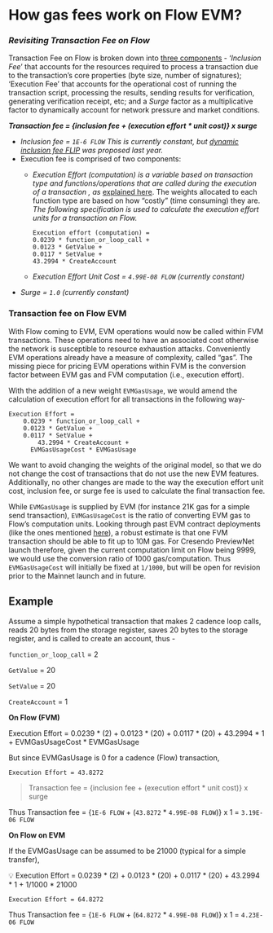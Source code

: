 # **How gas fees work on Flow EVM?**

### ***Revisiting Transaction Fee on Flow***

Transaction Fee on Flow is broken down into [three components](https://developers.flow.com/learn/concepts/variable-transaction-fees) - ‘*Inclusion Fee*’ that accounts for the resources required to process a transaction due to the transaction’s core properties (byte size, number of signatures); ‘Execution Fee’ that accounts for the operational cost of running the transaction script, processing the results, sending results for verification, generating verification receipt, etc; and a *Surge* factor as a multiplicative factor to dynamically account for network pressure and market conditions.

***Transaction fee = {inclusion fee + (execution effort * unit cost)} x surge***

- *Inclusion fee = `1E-6 FLOW` This is currently constant, but [dynamic inclusion fee FLIP](https://forum.onflow.org/t/flip-dynamic-inclusion-fees/3700) was proposed last year.*
- Execution fee is comprised of two components:
    - *Execution Effort (computation) is a variable based on transaction type and functions/operations that are called during the execution of a transaction , as* [explained here](https://github.com/onflow/flow/blob/c05d847adf2f6fb509e42c17020484d7dd3e89bd/flips/20220111-execution-effort.md). The weights allocated to each function type are based on how “costly” (time consuming) they are. *The following specification is used to calculate the execution effort units for a transaction on Flow.*
        
        ```flow
        Execution effort (computation) =
        0.0239 * function_or_loop_call +
        0.0123 * GetValue +
        0.0117 * SetValue +
        43.2994 * CreateAccount
        ```
        
    - *Execution Effort Unit Cost = `4.99E-08 FLOW` (currently constant)*
- *Surge = `1.0` (currently constant)*

### **Transaction fee on Flow EVM**

With Flow coming to EVM, EVM operations would now be called within FVM transactions. These operations need to have an associated cost otherwise the network is susceptible to resource exhaustion attacks. Conveniently EVM operations already have a measure of complexity, called “gas”. The missing piece for pricing EVM operations within FVM is the conversion factor between EVM gas and FVM computation (i.e., execution effort).

With the addition of a new weight `EVMGasUsage`, we would amend the calculation of execution effort for all transactions in the following way-

```flow
Execution Effort =
    0.0239 * function_or_loop_call +
    0.0123 * GetValue +
    0.0117 * SetValue +
		43.2994 * CreateAccount +
	  EVMGasUsageCost * EVMGasUsage
```

We want to avoid changing the weights of the original model, so that we do not change the cost of transactions that do not use the new EVM features. Additionally, no other changes are made to the way the execution effort unit cost, inclusion fee, or surge fee is used to calculate the final transaction fee.

While `EVMGasUsage` is supplied by EVM (for instance 21K gas for a simple send transaction),  `EVMGasUsageCost` is the ratio of converting EVM gas to Flow’s computation units. Looking through past EVM contract deployments (like the ones mentioned [here](https://mirror.xyz/dexyz.eth/XJob_zNpiMnIb9mTLj8Bq6GvP8apzYwjEHPGtYXxuWY)), a robust estimate is that one FVM transaction should be able to fit up to 10M gas. For Cresendo PreviewNet launch therefore, given the current computation limit on Flow being 9999, we would use the conversion ratio of 1000 gas/computation. Thus `EVMGasUsageCost` will initially be fixed at `1/1000`, but will be open for revision prior to the Mainnet launch and in future.

## **Example**

Assume a simple hypothetical transaction that makes 2 cadence loop calls, reads 20 bytes from the storage register, saves 20 bytes to the storage register, and is called to create an account, thus -

`function_or_loop_call` = 2

`GetValue` = 20

`SetValue` = 20

`CreateAccount` = 1

**On Flow (FVM)**

<aside>
Execution Effort = 0.0239 * (2) + 0.0123 * (20) + 0.0117 * (20) + 43.2994 * 1 + EVMGasUsageCost * EVMGasUsage

</aside>

But since EVMGasUsage is 0 for a cadence (Flow) transaction, 

`Execution Effort = 43.8272`

> Transaction fee = {inclusion fee + (execution effort * unit cost)} x surge
> 

Thus Transaction fee = {`1E-6 FLOW` + (`43.8272` * `4.99E-08 FLOW`)} x 1 = `3.19E-06 FLOW`

**On Flow on EVM**

If the EVMGasUsage can be assumed to be 21000 (typical for a simple transfer), 

<aside>
💡 Execution Effort = 0.0239 * (2) + 0.0123 * (20) + 0.0117 * (20) + 43.2994 * 1 + 1/1000 * 21000

</aside>

`Execution Effort = 64.8272`

Thus Transaction fee = {`1E-6 FLOW` + (`64.8272` * `4.99E-08 FLOW`)} x 1 = `4.23E-06 FLOW`
